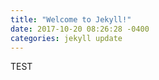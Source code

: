 ```yaml
---
title: "Welcome to Jekyll!"
date: 2017-10-20 08:26:28 -0400
categories: jekyll update
---
```


TEST
